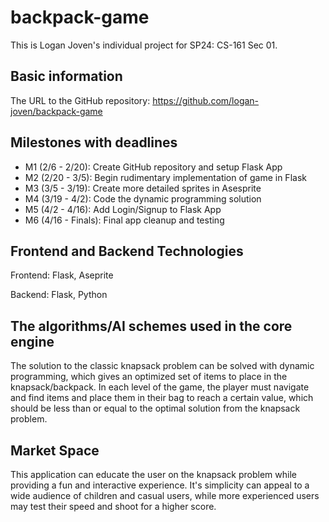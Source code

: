 # backpack-game
This is Logan Joven's individual project for SP24: CS-161 Sec 01.
## Basic information
The URL to the GitHub repository: https://github.com/logan-joven/backpack-game
## Milestones  with deadlines
* M1 (2/6 - 2/20): Create GitHub repository and setup Flask App
* M2 (2/20 - 3/5): Begin rudimentary implementation of game in Flask
* M3 (3/5 - 3/19): Create more detailed sprites in Asesprite
* M4 (3/19 - 4/2): Code the dynamic programming solution
* M5 (4/2 - 4/16): Add Login/Signup to Flask App
* M6 (4/16 - Finals): Final app cleanup and testing
## Frontend and Backend Technologies
Frontend: Flask, Aseprite

Backend: Flask, Python
## The algorithms/AI schemes used in the core engine
The solution to the classic knapsack problem can be solved with dynamic programming, which gives an optimized set of items to 
place in the knapsack/backpack. In each level of the game, the player must navigate and find items and place them in their bag 
to reach a certain value, which should be less than or equal to the optimal solution from the knapsack problem.
## Market Space
This application can educate the user on the knapsack problem while providing a fun and interactive experience. It's simplicity
can appeal to a wide audience of children and casual users, while more experienced users may test their speed and shoot for a 
higher score.
